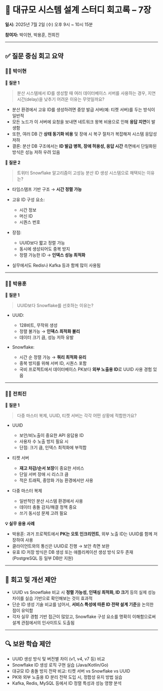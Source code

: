 # 🧾 대규모 시스템 설계 스터디 회고록 – 7장

**일시:** 2025년 7월 2일 (수) 오후 9시 ~ 10시 15분

**참여자:** 박이현, 박용훈, 전희진

---

## ✅ 질문 중심 회고 요약

### 🧑‍💻 박이현

**💬 질문 1**

> 분산 시스템에서 ID를 생성할 때 여러 데이터베이스 서버를 사용하는 경우, 지연시간(delay)을 낮추기 어려운 이유는 무엇일까요?

* 분산 환경에서 고유 ID를 생성하려면 중앙 발급 서버(예: 티켓 서버)를 두는 방식이 일반적
* 모든 노드가 이 서버에 요청을 보내면 네트워크 왕복 비용으로 인해 **응답 지연**이 발생함
* 또한, 여러 DB 간 **상태 동기화 비용** 및 장애 시 복구 절차가 복잡해져 시스템 응답성 저하
* 결론: 분산 DB 구조에서는 **ID 발급 병목, 장애 허용성, 응답 시간** 측면에서 단일화된 방식은 성능 저하 우려 있음

**💬 질문 2**

> 트위터 Snowflake 알고리즘이 고성능 분산 ID 생성 시스템으로 채택되는 이유는?

* 타임스탬프 기반 구조 → **시간 정렬 가능**
* 고유 ID 구성 요소:

  * 시간 정보
  * 머신 ID
  * 시퀀스 번호
* 장점:

  * UUID보다 짧고 정렬 가능
  * 동시에 생성되어도 중복 방지
  * 정렬 가능한 ID → **인덱스 성능 최적화**
* 실무에서도 Redis나 Kafka 등과 함께 많이 사용됨

---

### 🧑‍💻 박용훈

**💬 질문 1**

> UUID보다 Snowflake를 선호하는 이유는?

* UUID:

  * 128비트, 무작위 생성
  * 정렬 불가능 → **인덱스 최적화 불리**
  * 데이터 크기 큼, 성능 저하 유발
* Snowflake:

  * 시간 순 정렬 가능 → **쿼리 최적화 유리**
  * 중복 방지를 위해 서버 ID, 시퀀스 포함
  * 국비 프로젝트에서 데이터베이스 PK보다 **외부 노출용 ID**로 UUID 사용 경험 있음

---

### 🧑‍💻 전희진

**💬 질문 1**

> 다중 마스터 복제, UUID, 티켓 서버는 각각 어떤 상황에 적합한가요?

* UUID

  * 보안/비노출이 중요한 API 응답용 ID
  * 사용자 수 노출 방지 필요 시
  * 단점: 크기 큼, 인덱스 최적화에 부적합

* 티켓 서버

  * **재고 차감/순서 보장**이 중요한 서비스
  * 단일 서버 장애 시 리스크 큼
  * 적은 트래픽, 중앙화 가능 환경에서만 사용

* 다중 마스터 복제

  * 일반적인 분산 시스템 환경에서 사용
  * 데이터 충돌 감지/해결 정책 중요
  * 쓰기 동시성 문제 고려 필요

**💡 실무 응용 사례**

* 박용훈: 과거 프로젝트에서 **PK는 오토 인크리먼트**, 외부 노출 ID는 UUID를 함께 저장하여 사용
* 클라이언트와의 통신은 UUID로 진행 → 보안 측면 보완
* 유효 ID 저장 방식은 DB 생성 또는 애플리케이션 생성 방식 모두 존재 (PostgreSQL 등 일부 DB만 지원)

---

## 📝 회고 및 개선 제안

* UUID vs Snowflake 비교 시 **정렬 가능성, 인덱싱 최적화, ID 크기** 등의 실제 성능 차이를 실습 기반으로 확인해보는 것이 효과적
* 단순 ID 생성 기술 비교를 넘어서, **서비스 특성에 따른 ID 전략 설계 기준**을 논의한 점이 유익함
* 각자 실무 경험 기반 접근이 많았고, Snowflake 구성 요소를 명확히 이해함으로써 설계 관점에서의 인사이트도 도출됨

---

## 🔍 보완 학습 제안

* UUID 생성 방식 및 버전별 차이 (v1, v4, v7 등) 비교
* Snowflake ID 생성 로직 구현 실습 (Java/Kotlin/Go)
* 대규모 ID 충돌 방지 전략 비교: 티켓 서버 vs Snowflake vs UUID
* PK와 외부 노출용 ID 분리 전략 도입 시, 정합성 유지 방법 실습
* Kafka, Redis, MySQL 등에서 ID 정렬 특성과 성능 영향 분석